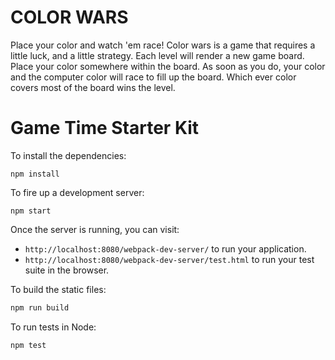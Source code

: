 # COLOR WARS
Place your color and watch 'em race! Color wars is a game that requires a little luck, and a little strategy. Each level will render a new game board. Place your color somewhere within the board. As soon as you do, your color and the computer color will race to fill up the board. Which ever color covers most of the board wins the level. 

# Game Time Starter Kit

To install the dependencies:

```
npm install
```

To fire up a development server:

```
npm start
```

Once the server is running, you can visit:

* `http://localhost:8080/webpack-dev-server/` to run your application.
* `http://localhost:8080/webpack-dev-server/test.html` to run your test suite in the browser.

To build the static files:

```js
npm run build
```


To run tests in Node:

```js
npm test
```
